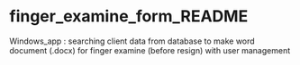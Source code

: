 # finger_examine_form_README
Windows_app : searching client data from database to make word document (.docx) for finger examine (before resign) with user management
